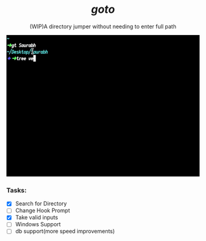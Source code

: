 # <div align="center">_goto_</div>

<div align="center">(WIP)A directory jumper without needing to enter full path</div>

![](gt.gif)

### Tasks:

- [x] Search for Directory
- [ ] Change Hook Prompt
- [x] Take valid inputs
- [ ] Windows Support
- [ ] db support(more speed improvements)